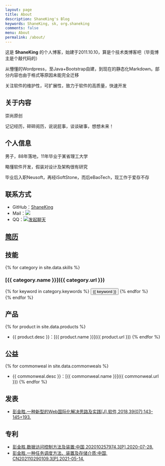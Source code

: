 ```yaml
---
layout: page
title: About
description: ShaneKing's Blog
keywords: ShaneKing, sk, org.shaneking
comments: false
menu: About
permalink: /about/
---
```


这是 **ShaneKing** 的个人博客，始建于2011.10.10，算是个技术类博客吧（毕竟博主是个敲代码的）

从懵懂的Wordpress，至Java+Bootstrap自建，到现在的静态化Markdown。部分内容也由于格式等原因未能完全迁移

关注软件的维护性，可扩展性，致力于软件的高质量，快速开发

## 关于内容
崇尚原创

记记经历，碎碎阅历，说说屁事，谈谈破事，想想未来！


## 个人信息
男子，88年落地，11年毕业于某省理工大学

略懂软件开发，假装对设计及架构很有研究

毕业后入职Neusoft，再经iSoftStone，而后eBaoTech，现工作于爱存不存


## 联系方式
* GitHub：[ShaneKing](https://github.com/ShaneKing)
* Mail：<a target="_blank" href="http://mail.qq.com/cgi-bin/qm_share?t=qm_mailme&email=5NXW19fX1dLR3KSVlcqHi4k" style="text-decoration:none;"><img src="http://rescdn.qqmail.com/zh_CN/htmledition/images/function/qm_open/ico_mailme_01.png"/></a>
* QQ：<a target="_blank" href="http://wpa.qq.com/msgrd?v=3&uin=123331658&site=qq&menu=yes"><img border="0" src="http://wpa.qq.com/pa?p=2:123331658:51" alt="发起聊天" title="发起聊天"/></a>


## [简历](http://resume.qmail.com/sk/y6yYXbQSiDs)


## 技能
{% for category in site.data.skills %}
### [{{ category.name }}]({{ category.url }})
<div class="btn-inline">
{% for keyword in category.keywords %}
<button class="btn btn-outline" type="button">{{ keyword }}</button>
{% endfor %}
</div>
{% endfor %}


## 产品
{% for product in site.data.products %}
* {{ product.desc }}：[{{ product.name }}]({{ product.url }})
{% endfor %}


## 公益
{% for commonweal in site.data.commonweals %}
* {{ commonweal.desc }}：[{{ commonweal.name }}]({{ commonweal.url }})
{% endfor %}


## 发表
- [彭金胜.一种新型的Web国际化解决思路及实践[J].软件,2018,39(07):143-145+193.](http://kns.cnki.net/KCMS/detail/detail.aspx?dbcode=CJFQ&dbname=CJFDLAST2018&filename=RJZZ201807030&v=MDM1MzlCTnlmUmRMRzRIOW5NcUk5R1pJUjhlWDFMdXhZUzdEaDFUM3FUcldNMUZyQ1VSTE9mWStkckZ5emhVYnI=)

## 专利
- [彭金胜.数据访问控制方法及装置:中国,202010257974.3[P].2020-07-28.](https://kns.cnki.net/kcms/detail/detail.aspx?dbcode=SCPD&dbname=SCPD2020&filename=CN111460506A&v=5vMonWIcXV85CJxX8Yk8YXEVRXdvqG4K3LHRVcYjENOC1PgecuobHkA1awXN8nmg)
- [彭金胜.一种任务调度方法、装置及存储介质:中国,	CN202110290109.3[P].2021-05-14.](https://kns.cnki.net/kcms/detail/detail.aspx?dbcode=SCPD&dbname=SCPD2021&filename=CN112801546A&v=k6pIBPvTDdNXLKvZR7OcW2qbKoWnfWeidjdKcpKp9EDDoULvwkHWy7Ak9%25mmd2BKD0iyt)

